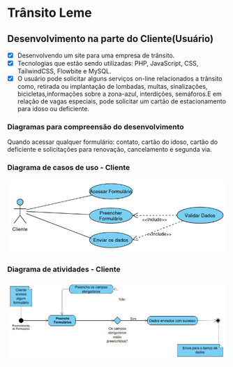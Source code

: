 <h1>Trânsito Leme</h1>
<h2>Desenvolvimento na parte do Cliente(Usuário)</h2>

- [x] Desenvolvendo um site para uma empresa de trânsito.
- [x] Tecnologias que estão sendo utilizadas: PHP, JavaScript, CSS, TailwindCSS, Flowbite e MySQL.
- [x] O usuário pode solicitar alguns serviços on-line relacionados a trânsito como, retirada ou implantação de lombadas, multas, sinalizações, bicicletas,informações sobre a zona-azul, interdições, semáforos.E em relação de vagas especiais, pode solicitar um cartão de estacionamento para idoso ou deficiente.

<h3>Diagramas para compreensão do desenvolvimento</h3>
<p>Quando acessar qualquer formulário: contato, cartão do idoso, cartão do deficiente e solicitações para renovação, cancelamento e segunda via.</p>

<h3>Diagrama de casos de uso - Cliente</h3>
<img src="usecase.png" alt="Diagrama Casos de Uso">
<br>

<h3>Diagrama de atividades - Cliente</h3>
<img src="activities.png" alt="Diagrama de Atividades">